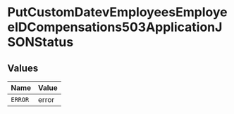 # PutCustomDatevEmployeesEmployeeIDCompensations503ApplicationJSONStatus


## Values

| Name    | Value   |
| ------- | ------- |
| `ERROR` | error   |
